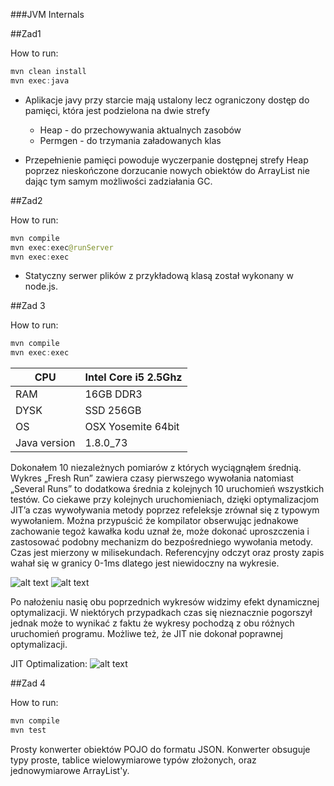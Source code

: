 ###JVM Internals

##Zad1

How to run:

```java
mvn clean install
mvn exec:java
```

* Aplikacje javy przy starcie mają ustalony lecz ograniczony dostęp do pamięci,
która jest podzielona na dwie strefy
    - Heap - do przechowywania aktualnych zasobów
    - Permgen - do trzymania załadowanych klas

* Przepełnienie pamięci powoduje wyczerpanie dostępnej strefy Heap poprzez
nieskończone dorzucanie nowych obiektów do ArrayList nie dając tym samym możliwości zadziałania GC.

##Zad2

How to run:

```java
mvn compile
mvn exec:exec@runServer
mvn exec:exec
```
* Statyczny serwer plików z przykładową klasą został wykonany w node.js.

##Zad 3

How to run:

```java
mvn compile
mvn exec:exec
```
|    CPU              |    Intel Core i5 2.5Ghz    |
|---------------------|----------------------------|
|    RAM              |    16GB DDR3               |
|    DYSK             |    SSD 256GB               |
|    OS               |    OSX Yosemite 64bit      |
|    Java version     |    1.8.0_73                |

Dokonałem 10 niezależnych pomiarów z których wyciągnąłem średnią. Wykres „Fresh Run” zawiera czasy pierwszego wywołania natomiast „Several Runs” to dodatkowa średnia z kolejnych 10 uruchomień wszystkich testów.  Co ciekawe przy kolejnych uruchomieniach, dzięki optymalizacjom JIT’a czas wywoływania metody poprzez refeleksje zrównał się z typowym wywołaniem. Można przypuścić że kompilator obserwując jednakowe zachowanie tegoż kawałka kodu uznał że, może dokonać uproszczenia i zastosować podobny mechanizm do bezpośredniego wywołania metody. Czas jest mierzony w milisekundach. Referencyjny odczyt oraz prosty zapis wahał się w granicy 0-1ms dlatego jest niewidoczny na wykresie.

![alt text](https://dl.dropboxusercontent.com/u/15067146/freshrun.PNG "Fresh Run")
![alt text](https://dl.dropboxusercontent.com/u/15067146/after10.PNG "After 10")

Po nałożeniu nasię obu poprzednich wykresów widzimy efekt dynamicznej optymalizacji. W niektórych przypadkach czas się nieznacznie pogorszył jednak może to wynikać z faktu że wykresy pochodzą z obu różnych uruchomień programu. Możliwe też, że JIT nie dokonał poprawnej optymalizacji. 

JIT Optimalization:
![alt text](https://dl.dropboxusercontent.com/u/15067146/JITOptymalization.PNG "JIT Optymalization")

##Zad 4

How to run:

```java
mvn compile
mvn test
```

Prosty konwerter obiektów POJO do formatu JSON. Konwerter obsuguje typy proste, tablice wielowymiarowe typów złożonych, oraz jednowymiarowe ArrayList'y. 

